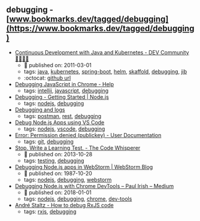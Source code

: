 debugging - [www.bookmarks.dev/tagged/debugging](https://www.bookmarks.dev/tagged/debugging)
---
* [Continuous Development with Java and Kubernetes - DEV Community 👩‍💻👨‍💻](https://dev.to/pozo/continuous-development-with-java-and-kubernetes-3d08)
    * :calendar: published on: 2011-03-01
    * tags: [java](../tagged/java.md), [kubernetes](../tagged/kubernetes.md), [spring-boot](../tagged/spring-boot.md), [helm](../tagged/helm.md), [skaffold](../tagged/skaffold.md), [debugging](../tagged/debugging.md), [jib](../tagged/jib.md)
    * :octocat: [github url](https://github.com/Pozo/continuous-java-kubernetes)
* [Debugging JavaScript in Chrome - Help](https://www.jetbrains.com/help/idea/debugging-javascript-in-chrome.html)
    * tags: [intellij](../tagged/intellij.md), [javascript](../tagged/javascript.md), [debugging](../tagged/debugging.md)
* [Debugging - Getting Started | Node.js](https://nodejs.org/en/docs/guides/debugging-getting-started/)
    * tags: [nodejs](../tagged/nodejs.md), [debugging](../tagged/debugging.md)
* [Debugging and logs](https://www.getpostman.com/docs/postman/sending_api_requests/debugging_and_logs)
    * tags: [postman](../tagged/postman.md), [rest](../tagged/rest.md), [debugging](../tagged/debugging.md)
* [Debug Node.js Apps using VS Code](https://code.visualstudio.com/docs/nodejs/nodejs-debugging)
    * tags: [nodejs](../tagged/nodejs.md), [vscode](../tagged/vscode.md), [debugging](../tagged/debugging.md)
* [Error: Permission denied (publickey) - User Documentation        ](https://help.github.com/articles/error-permission-denied-publickey/)
    * tags: [git](../tagged/git.md), [debugging](../tagged/debugging.md)
* [Stop. Write a Learning Test. - The Code Whisperer](http://blog.thecodewhisperer.com/permalink/when-to-write-learning-tests)
    * :calendar: published on: 2013-10-28
    * tags: [testing](../tagged/testing.md), [debugging](../tagged/debugging.md)
* [Debugging Node.js apps in WebStorm | WebStorm Blog](https://blog.jetbrains.com/webstorm/2017/09/debugging-node-js-apps-in-webstorm/)
    * :calendar: published on: 1987-10-20
    * tags: [nodejs](../tagged/nodejs.md), [debugging](../tagged/debugging.md), [webstorm](../tagged/webstorm.md)
* [Debugging Node.js with Chrome DevTools – Paul Irish – Medium](https://medium.com/@paul_irish/debugging-node-js-nightlies-with-chrome-devtools-7c4a1b95ae27)
    * :calendar: published on: 2018-01-01
    * tags: [nodejs](../tagged/nodejs.md), [debugging](../tagged/debugging.md), [chrome](../tagged/chrome.md), [dev-tools](../tagged/dev-tools.md)
* [André Staltz - How to debug RxJS code](http://staltz.com/how-to-debug-rxjs-code.html)
    * tags: [rxjs](../tagged/rxjs.md), [debugging](../tagged/debugging.md)
